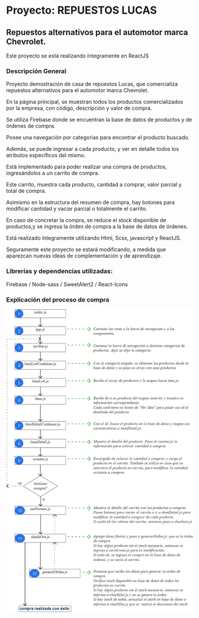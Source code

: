 # Proyecto: REPUESTOS LUCAS
## Repuestos alternativos para el automotor marca Chevrolet.
Este proyecto se está realizando íntegramente en ReactJS

### Descripción General

Proyecto demostración de casa de repuestos Lucas, que comercializa repuestos alternativos para el automotor marca Chevrolet.

En la página principal, se muestran todos los productos comercializados por la empresa, con código, descripción y valor de compra.

Se utiliza Firebase donde se encuentran la base de datos de productos y de órdenes de compra.

Posee una navegación por categorías para encontrar el producto buscado.

Además, se puede ingresar a cada producto, y ver en detalle todos los atributos específicos del mismo.

Está implementado para poder realizar una compra de productos, ingresándolos a un carrito de compra.

Este carrito, muestra cada producto, cantidad a comprar, valor parcial y total de compra.

Asimismo en la estructura del resumen de compra, hay botones para modificar cantidad y vaciar parcial o totalmente el carrito.

En caso de concretar la compra, se reduce el stock disponible de productos,y se ingresa la órden de compra a la base de datos de órdenes.

Está realizado íntegramente utilizando Html, Scss, javascript y ReactJS.

Seguramente este proyecto se estará modificando, a medida que aparezcan nuevas ideas de complementación y de aprendizaje.

### Librerías y dependencias utilizadas:

Firebase / Node-sass / SweetAlert2 / React-Icons

### Explicación del proceso de compra


![](https://github.com/Lucas-Zam/RJ-proyecto-RL/blob/main/proceso%20de%20compra.png)
